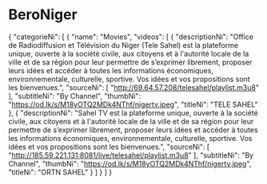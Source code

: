 # BeroNiger
{
"categorieNi": [
{
"name": "Movies",
"videos": [
{
"descriptionNi": "Office de Radiodiffusion et Télévision du Niger (Tele Sahel) est la plateforme unique, ouverte à la société civile, aux citoyens et à l'autorité locale de la ville et de sa région pour leur permettre de s’exprimer librement, proposer leurs idées et accéder à toutes les informations économiques, environnementale, culturelle, sportive. Vos idées et vos propositions sont les bienvenues.",
"sourceNi": [
"http://69.64.57.208/telesahel/playlist.m3u8"
],
"subtitleNi": "By Channel",
"thumbNi": "https://od.lk/s/M18yOTQ2MDk4NThf/nigertv.jpeg",
"titleNi": "TELE SAHEL"
},
{
"descriptionNi": "Sahel TV est la plateforme unique, ouverte à la société civile, aux citoyens et à l'autorité locale de la ville et de sa région pour leur permettre de s’exprimer librement, proposer leurs idées et accéder à toutes les informations économiques, environnementale, culturelle, sportive. Vos idées et vos propositions sont les bienvenues.",
"sourceNi": [
"http://185.59.221.131:8081/live/telesahel/playlist.m3u8"
],
"subtitleNi": "By Channel",
"thumbNi": "https://od.lk/s/M18yOTQ2MDk4NThf/nigertv.jpeg",
"titleNi": "ORTN SAHEL"
}
]
}
]
}
